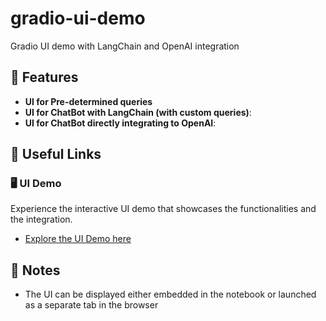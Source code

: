 # gradio-ui-demo
Gradio UI demo with LangChain and OpenAI integration


## 📌 Features

- **UI for Pre-determined queries**
- **UI for ChatBot with LangChain (with custom queries)**: 
- **UI for ChatBot directly integrating to OpenAI**: 



## 🔗 Useful Links

### 🖥️ UI Demo 

Experience the interactive UI demo that showcases the functionalities and the integration.
- [Explore the UI Demo here](https://github.com/faizalrub-datastax/gradio-ui-demo/blob/main/Gradio_UI_Demo.ipynb)


## 📝 Notes

- The UI can be displayed either embedded in the notebook or launched as a separate tab in the browser

